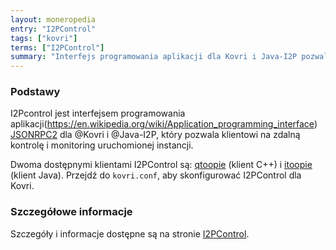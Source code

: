 ```yaml
---
layout: moneropedia
entry: "I2PControl"
tags: ["kovri"]
terms: ["I2PControl"]
summary: "Interfejs programowania aplikacji dla Kovri i Java-I2P pozwalający na prostą zdalną kontrolę."
---
```


### Podstawy

I2Pcontrol jest interfejsem programowania aplikacji(https://en.wikipedia.org/wiki/Application_programming_interface) [JSONRPC2](https://en.wikipedia.org/wiki/JSON-RPC) dla @Kovri i @Java-I2P, który pozwala klientowi na zdalną kontrolę i monitoring uruchomionej instancji.

Dwoma dostępnymi klientami I2PControl są: [qtoopie](https://github.com/EinMByte/qtoopie) (klient C++) i [itoopie](https://github.com/i2p/i2p.itoopie) (klient Java). Przejdź do `kovri.conf`, aby skonfigurować I2PControl dla Kovri.

### Szczegółowe informacje

Szczegóły i informacje dostępne są na stronie [I2PControl](https://geti2p.net/en/docs/api/i2pcontrol).
